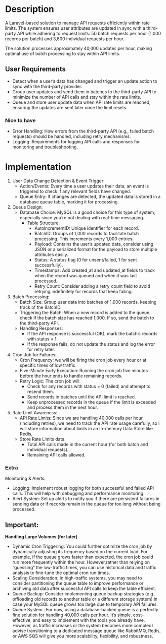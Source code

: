 # Description 

A Laravel-based solution to manage API requests efficiently within rate limits.
The system ensures user attributes are updated in sync with a third-party API while adhering to request limits:
50 batch requests per hour (1,000 records per batch) and 3,600 individual requests per hour.

The solution processes approximately 40,000 updates per hour, making optimal use of batch processing to stay within API limits.

## User Requirements

- Detect when a user’s data has changed and trigger an update action to sync with the third-party provider.
- Group user updates and send them in batches to the third-party API to minimize the number of API calls and stay within the rate limits.
- Queue and store user update data when API rate limits are reached, ensuring the updates are sent later once the limit resets.

### Nice to have 
- Error Handling: How errors from the third-party API (e.g., failed batch requests) should be handled, including retry mechanisms.
- Logging: Requirements for logging API calls and responses for monitoring and troubleshooting.


# Implementation

1. User Data Change Detection & Event Trigger:
      - Action/Events: Every time a user updates their data, an event is triggered to check if any relevant fields have changed.
      - Queue Entry: If changes are detected, the updated data is stored in a database queue table, marking it for processing.
2. Queue Design:
      - Database Choice: MySQL is a good choice for this type of system, especially since you’re not dealing with real-time messaging.
        - Table Structure:
          - AutoIncrementID: Unique identifier for each record.
          - BatchID: Groups of 1,000 records to facilitate batch processing. This increments every 1,000 entries.
          - Payload: Contains the user’s updated data, consider using JSON or a serialized format for the payload to store multiple attributes easily.
          - Status: A status flag (0 for unsent/failed, 1 for sent successfully).
          - Timestamps: Add created_at and updated_at fields to track when the record was queued and when it was last processed.
          - Retry Count: Consider adding a retry_count field to avoid retrying indefinitely for records that keep failing.
3. Batch Processing:
      - Batch Size: Group user data into batches of 1,000 records, keeping track of the BatchID.
      - Triggering the Batch: When a new record is added to the queue, check if the batch size has reached 1,000. If so, send the batch to the third-party API.
      - Handling Responses:
        - If the API response is successful (OK), mark the batch’s records with status = 1.
        - If the response fails, do not update the status and log the error for retry later.
4. Cron Job for Failures:
      - Cron Frequency: we will be firing the cron job every hour or at specific times of low traffic.
      - Five-Minute Early Execution: Running the cron job five minutes before the hour ends to handle remaining records.
      - Retry Logic: The cron job will:
        - Check for any records with status = 0 (failed) and attempt to resend them.
        - Send records in batches until the API limit is reached.
        - Keep unprocessed records in the queue if the limit is exceeded and process them in the next hour.
5. Rate Limit Awareness:
      - API Rate Limits: Since we are handling 40,000 calls per hour (including retries),
        we need to track the API rate usage carefully, so I will store information about limits in an In-memory Data Store like Redis,
      - Store Rate Limits data:
        - Total API calls made in the current hour (for both batch and individual requests).
        - Remaining API calls allowed.

### Extra ###
Monitoring & Alerts:
   - Logging: Implement robust logging for both successful and failed API calls. This will help with debugging and performance monitoring.
   - Alert System: Set up alerts to notify you if there are persistent failures in sending data or if records remain in the queue for too long without being processed.

## Important: 

**Handling Large Volumes (for later)**
- Dynamic Cron Triggering: You could further optimize the cron job by dynamically adjusting its frequency based on the current load. For example, if the queue grows faster than expected, the cron job could run more frequently within the hour. 
 However,rather than relying on “guessing” the low-traffic times, you can use historical data and traffic analysis to fine-tune the optimal cron run times.
- Scaling Consideration: In high-traffic systems, you may need to consider partitioning the queue table to improve performance or archiving old data after successful API calls to keep the table efficient. 
- Queue Backup: Consider implementing queue backup strategies (e.g., offloading old records to another table or a different storage system) in case your MySQL queue grows too large due to temporary API failures.
- Queue System : For now, using a database-backed queue is a perfectly fine solution for handling 40,000 calls per hour. It’s simple, cost-effective, and easy to implement with the tools you already have.
However, as traffic increases or the system becomes more complex I advise transitioning to a dedicated message queue like RabbitMQ, Redis, or AWS SQS will give you more scalability, flexibility, and robustness.




